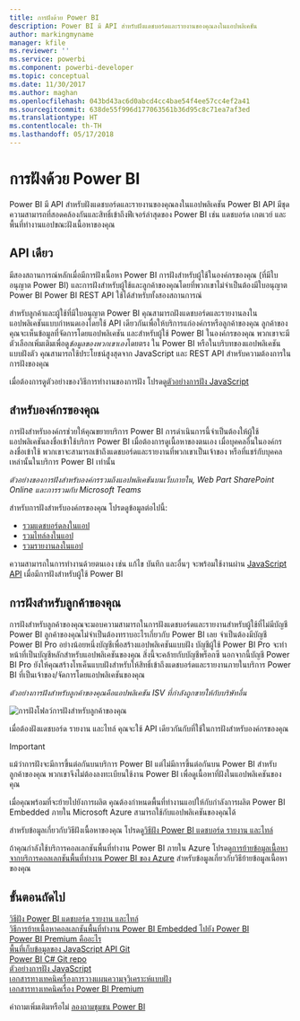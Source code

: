 ```yaml
---
title: การฝังด้วย Power BI
description: Power BI มี API สำหรับฝังแดชบอร์ดและรายงานของคุณลงในแอปพลิเคชัน
author: markingmyname
manager: kfile
ms.reviewer: ''
ms.service: powerbi
ms.component: powerbi-developer
ms.topic: conceptual
ms.date: 11/30/2017
ms.author: maghan
ms.openlocfilehash: 043bd43ac6d0abcd4cc4bae54f4ee57cc4ef2a41
ms.sourcegitcommit: 638de55f996d177063561b36d95c8c71ea7af3ed
ms.translationtype: HT
ms.contentlocale: th-TH
ms.lasthandoff: 05/17/2018
---
```

# <a name="embedding-with-power-bi"></a>การฝังด้วย Power BI
Power BI มี API สำหรับฝังแดชบอร์ดและรายงานของคุณลงในแอปพลิเคชัน Power BI API มีชุดความสามารถที่สอดคล้องกันและสิทธิ์เข้าถึงฟีเจอร์ล่าสุดของ Power BI เช่น แดชบอร์ด เกตเวย์ และพื้นที่ทำงานแอปขณะฝังเนื้อหาของคุณ

## <a name="a-single-api"></a>API เดียว
มีสองสถานการณ์หลักเมื่อมีการฝังเนื้อหา Power BI  การฝังสำหรับผู้ใช้ในองค์กรของคุณ (ที่มีใบอนุญาต Power BI) และการฝังสำหรับผู้ใช้และลูกค้าของคุณโดยที่พวกเขาไม่จำเป็นต้องมีใบอนุญาต Power BI Power BI REST API ใช้ได้สำหรับทั้งสองสถานการณ์ 

สำหรับลูกค้าและผู้ใช้ที่มีใบอนุญาต Power BI คุณสามารถฝังแดชบอร์ดและรายงานลงในแอปพลิเคชันแบบกำหนดเองโดยใช้ API เดียวกันเพื่อให้บริการแก่องค์กรหรือลูกค้าของคุณ ลูกค้าของคุณจะเห็นข้อมูลที่จัดการโดยแอปพลิเคชัน และสำหรับผู้ใช้ Power BI ในองค์กรของคุณ พวกเขาจะมีตัวเลือกเพิ่มเติมเพื่อดู*ข้อมูลของพวกเขาเอง*โดยตรง ใน Power BI หรือในบริบทของแอปพลิเคชันแบบฝังตัว คุณสามารถใช้ประโยชน์สูงสุดจาก JavaScript และ REST API สำหรับความต้องการในการฝังของคุณ

เมื่อต้องการดูตัวอย่างของวิธีการทำงานของการฝัง โปรดดู[ตัวอย่างการฝัง JavaScript](https://microsoft.github.io/PowerBI-JavaScript/demo/)

## <a name="embedding-for-your-organization"></a>สำหรับองค์กรของคุณ
การฝังสำหรับองค์กรช่วยให้คุณขยายบริการ Power BI การดำเนินการนี้จำเป็นต้องให้ผู้ใช้แอปพลิเคชันลงชื่อเข้าใช้บริการ Power BI เมื่อต้องการดูเนื้อหาของตนเอง เมื่อบุคคลอื่นในองค์กรลงชื่อเข้าใช้ พวกเขาจะสามารถเข้าถึงแดชบอร์ดและรายงานที่พวกเขาเป็นเจ้าของ หรือที่แชร์กับบุคคลเหล่านั้นในบริการ Power BI เท่านั้น 

*ตัวอย่างของการฝังสำหรับองค์กรรวมถึงแอปพลิเคชันบนเว็บภายใน, Web Part SharePoint Online และการรวมกับ Microsoft Teams*

สำหรับการฝังสำหรับองค์กรของคุณ โปรดดูข้อมูลต่อไปนี้:

* [รวมแดชบอร์ดลงในแอป](integrate-dashboard.md)
* [รวมไทล์ลงในแอป](integrate-tile.md)
* [รวมรายงานลงในแอป](integrate-report.md)

ความสามารถในการทำงานด้วยตนเอง เช่น แก้ไข บันทึก และอื่นๆ จะพร้อมใช้งานผ่าน [JavaScript API](https://github.com/Microsoft/PowerBI-JavaScript) เมื่อมีการฝังสำหรับผู้ใช้ Power BI

## <a name="embedding-for-your-customers"></a>การฝังสำหรับลูกค้าของคุณ
การฝังสำหรับลูกค้าของคุณจะมอบความสามารถในการฝังแดชบอร์ดและรายงานสำหรับผู้ใช้ที่ไม่มีบัญชี Power BI ลูกค้าของคุณไม่จำเป็นต้องทราบอะไรเกี่ยวกับ Power BI เลย จำเป็นต้องมีบัญชี Power BI Pro อย่างน้อยหนึ่งบัญชีเพื่อสร้างแอปพลิเคชันแบบฝัง บัญชีผู้ใช้ Power BI Pro จะทำหน้าที่เป็นบัญชีหลักสำหรับแอปพลิเคชันของคุณ สิ่งนี้จะคล้ายกับบัญชีพร็อกซี นอกจากนี้บัญชี Power BI Pro ยังให้คุณสร้างโทเค็นแบบฝังสำหรับให้สิทธิ์เข้าถึงแดชบอร์ดและรายงานภายในบริการ Power BI ที่เป็นเจ้าของ/จัดการโดยแอปพลิเคชันของคุณ 

*ตัวอย่างการฝังสำหรับลูกค้าของคุณคือแอปพลิเคชัน ISV ที่กำลังถูกขายให้กับบริษัทอื่น*

![การฝังโฟลว์การฝังสำหรับลูกค้าของคุณ](media/embedding/powerbi-embed-flow.png)

เมื่อต้องฝังแดชบอร์ด รายงาน และไทล์ คุณจะใช้ API เดียวกันกับที่ใช้ในการฝังสำหรับองค์กรของคุณ

> [!IMPORTANT]
> แม้ว่าการฝังจะมีการขึ้นต่อกันบนบริการ Power BI แต่ไม่มีการขึ้นต่อกันบน Power BI สำหรับลูกค้าของคุณ พวกเขาจึงไม่ต้องลงทะเบียนใช้งาน Power BI เพื่อดูเนื้อหาที่ฝังในแอปพลิเคชันของคุณ
> 
> 

เมื่อคุณพร้อมที่จะย้ายไปยังการผลิต คุณต้องกำหนดพื้นที่ทำงานแอปให้กับกำลังการผลิต Power BI Embedded ภายใน Microsoft Azure สามารถใช้กับแอปพลิเคชันของคุณได้

สำหรับข้อมูลเกี่ยวกับวิธีฝังเนื้อหาของคุณ โปรดดู[วิธีฝัง Power BI แดชบอร์ด รายงาน และไทล์](embedding-content.md)

ถ้าคุณกำลังใช้บริการคอลเลกชันพื้นที่ทำงาน Power BI ภายใน Azure โปรดดู[การย้ายข้อมูลเนื้อหาจากบริการคอลเลกชันพื้นที่ทำงาน Power BI ของ Azure](migrate-from-powerbi-embedded.md) สำหรับข้อมูลเกี่ยวกับวิธีย้ายข้อมูลเนื้อหาของคุณ

## <a name="next-steps"></a>ขั้นตอนถัดไป
[วิธีฝัง Power BI แดชบอร์ด รายงาน และไทล์](embedding-content.md)  
[วิธีการย้ายเนื้อหาคอลเลกชันพื้นที่ทำงาน Power BI Embedded ไปยัง Power BI](migrate-from-powerbi-embedded.md)  
[Power BI Premium คืออะไร](../service-premium.md)  
[พื้นที่เก็บข้อมูลของ JavaScript API Git](https://github.com/Microsoft/PowerBI-JavaScript)  
[Power BI C# Git repo](https://github.com/Microsoft/PowerBI-CSharp)  
[ตัวอย่างการฝัง JavaScript](https://microsoft.github.io/PowerBI-JavaScript/demo/)  
[เอกสารทางเทคนิคเรื่องการวางแผนความจุวิเคราะห์แบบฝัง](https://aka.ms/pbiewhitepaper)  
[เอกสารทางเทคนิคเรื่อง Power BI Premium](https://aka.ms/pbipremiumwhitepaper)  

คำถามเพิ่มเติมหรือไม่ [ลองถามชุมชน Power BI](http://community.powerbi.com/)

